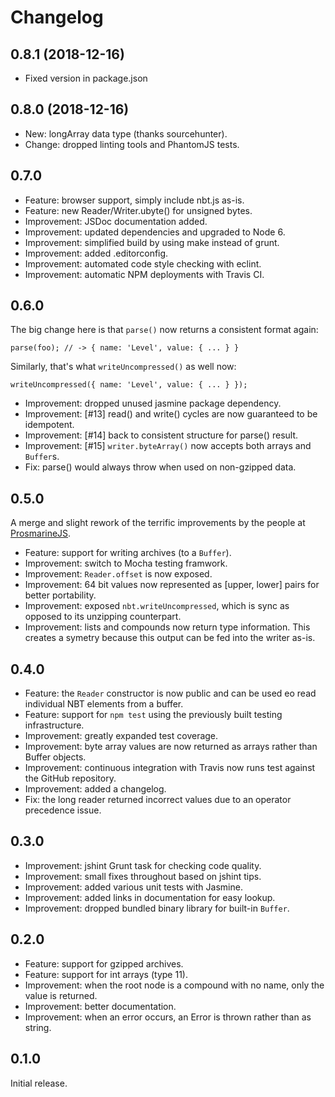 Changelog
=========

0.8.1 (2018-12-16)
-----------------

 * Fixed version in package.json

0.8.0 (2018-12-16)
------------------

 * New: longArray data type (thanks sourcehunter).
 * Change: dropped linting tools and PhantomJS tests.

0.7.0
-----

 * Feature: browser support, simply include nbt.js as-is.
 * Feature: new Reader/Writer.ubyte() for unsigned bytes.
 * Improvement: JSDoc documentation added.
 * Improvement: updated dependencies and upgraded to Node 6.
 * Improvement: simplified build by using make instead of grunt.
 * Improvement: added .editorconfig.
 * Improvement: automated code style checking with eclint.
 * Improvement: automatic NPM deployments with Travis CI.

0.6.0
-----

The big change here is that `parse()` now returns a consistent format again:

    parse(foo); // -> { name: 'Level', value: { ... } }

Similarly, that's what `writeUncompressed()` as well now:

    writeUncompressed({ name: 'Level', value: { ... } });

 * Improvement: dropped unused jasmine package dependency.
 * Improvement: [#13] read() and write() cycles are now guaranteed to be
   idempotent.
 * Improvement: [#14] back to consistent structure for parse() result.
 * Improvement: [#15] `writer.byteArray()` now accepts both arrays and
   `Buffer`s.
 * Fix: parse() would always throw when used on non-gzipped data.

0.5.0
-----

A merge and slight rework of the terrific improvements by the people at
[ProsmarineJS](https://github.com/PrismarineJS/prismarine-nbt).

 * Feature: support for writing archives (to a `Buffer`).
 * Improvement: switch to Mocha testing framwork.
 * Improvement: `Reader.offset` is now exposed.
 * Improvement: 64 bit values now represented as [upper, lower] pairs for
   better portability.
 * Improvement: exposed `nbt.writeUncompressed`, which is sync as opposed
   to its unzipping counterpart.
 * Improvement: lists and compounds now return type information. This creates
   a symetry because this output can be fed into the writer as-is.

0.4.0
-----

 * Feature: the `Reader` constructor is now public and can be used eo read
   individual NBT elements from a buffer.
 * Feature: support for `npm test` using the previously built testing
   infrastructure.
 * Improvement: greatly expanded test coverage.
 * Improvement: byte array values are now returned as arrays rather than
   Buffer objects.
 * Improvement: continuous integration with Travis now runs test against the
   GitHub repository.
 * Improvement: added a changelog.
 * Fix: the long reader returned incorrect values due to an operator
   precedence issue.

0.3.0
-----

 * Improvement: jshint Grunt task for checking code quality.
 * Improvement: small fixes throughout based on jshint tips.
 * Improvement: added various unit tests with Jasmine.
 * Improvement: added links in documentation for easy lookup.
 * Improvement: dropped bundled binary library for built-in `Buffer`.

0.2.0
-----

 * Feature: support for gzipped archives.
 * Feature: support for int arrays (type 11).
 * Improvement: when the root node is a compound with no name, only the value
   is returned.
 * Improvement: better documentation.
 * Improvement: when an error occurs, an Error is thrown rather than as
   string.

0.1.0
-----

Initial release.
